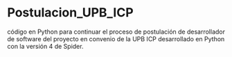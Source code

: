 # Postulacion_UPB_ICP
código en Python para continuar el proceso de postulación de desarrollador de software del proyecto en convenio de la UPB ICP desarrollado en Python con la versión 4 de Spider.

